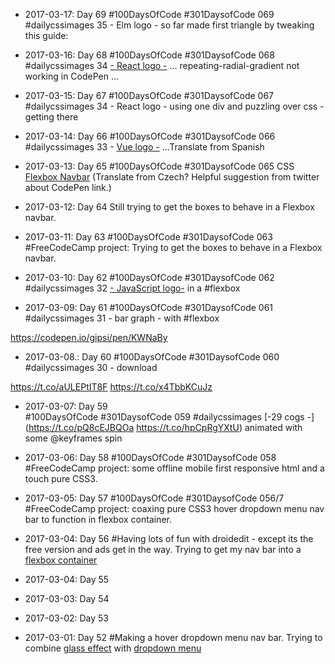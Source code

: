 * 2017-03-17: Day 69
#100DaysOfCode #301DaysofCode 069
#dailycssimages 35 - Elm logo - so far made first triangle by tweaking this guide: 

* 2017-03-16: Day 68 
#100DaysOfCode #301DaysofCode 068
#dailycssimages 34 [- React logo -](https://codepen.io/gipsi/pen/ZeXarN)  … repeating-radial-gradient not working in CodePen
 …

* 2017-03-15: Day 67
#100DaysOfCode #301DaysofCode 067
#dailycssimages 34 - React logo  - using one div and puzzling over css - getting there

* 2017-03-14: Day 66
#100DaysOfCode #301DaysofCode 066
#dailycssimages 33 - [Vue  logo -](http://codepen.io/gipsi/pen/zZzmyg)  …Translate from Spanish

* 2017-03-13: Day 65
#100DaysOfCode #301DaysofCode 065 CSS [Flexbox Navbar](http://codepen.io/gipsi/pen/evWGgX) (Translate from Czech? Helpful suggestion from twitter about 
CodePen link.)  


* 2017-03-12: Day 64 
Still trying to get the boxes to behave in a Flexbox navbar.

* 2017-03-11: Day 63
#100DaysOfCode #301DaysofCode 063 #FreeCodeCamp project:
Trying to get the boxes to behave in a Flexbox navbar.



* 2017-03-10: Day 62
#100DaysOfCode #301DaysofCode 062
#dailycssimages 32 [-  JavaScript logo-](http://codepen.io/gipsi/pen/evgJja) in a  #flexbox



* 2017-03-09: Day 61
#100DaysOfCode #301DaysofCode 061
#dailycssimages 31 -  bar graph - with #flexbox

https://codepen.io/gipsi/pen/KWNaBy

* 2017-03-08.: Day 60
#100DaysOfCode #301DaysofCode 060
#dailycssimages 30 -  download 

https://t.co/aULEPtIT8F https://t.co/x4TbbKCuJz


* 2017-03-07: Day 59   
#100DaysOfCode #301DaysofCode 059 
#dailycssimages [-29 cogs -](https://t.co/pQ8cEJBQOa https://t.co/hpCpRgYXtU) animated with some @keyframes spin 

* 2017-03-06: Day 58 
#100DaysOfCode #301DaysofCode 058 #FreeCodeCamp project: some offline mobile first  responsive html and a touch pure CSS3.

* 2017-03-05: Day 57
#100DaysOfCode #301DaysofCode 056/7 #FreeCodeCamp project: coaxing  pure CSS3 hover dropdown menu nav bar to function in flexbox container.

* 2017-03-04: Day 56 
#Having lots of fun with droidedit - except its the free version and ads get in the way. 
Trying to get my nav bar into a [flexbox container](https://medium.freecodecamp.com/understanding-flexbox-everything-you-need-to-know-b4013d4dc9af#.nhp69jpbk)

* 2017-03-04: Day 55

* 2017-03-03: Day 54

* 2017-03-02: Day 53

* 2017-03-01: Day 52
#Making a hover dropdown menu nav bar.  Trying to combine [glass effect](http://creative-punch.net/2014/02/make-transparent-glass-menu-bar-css3/) with [dropdown menu](https://webdesignerhut.com/css-dropdown-menu/)
